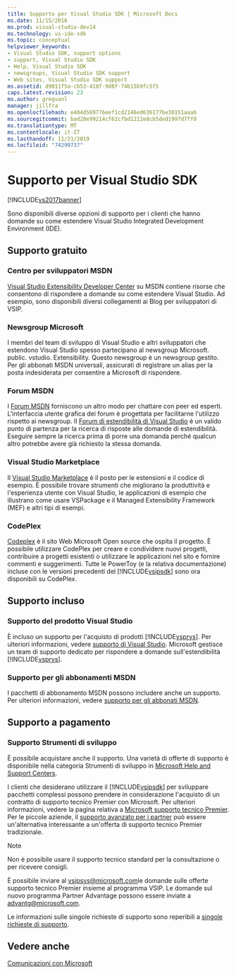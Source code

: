 ```yaml
---
title: Supporto per Visual Studio SDK | Microsoft Docs
ms.date: 11/15/2016
ms.prod: visual-studio-dev14
ms.technology: vs-ide-sdk
ms.topic: conceptual
helpviewer_keywords:
- Visual Studio SDK, support options
- support, Visual Studio SDK
- Help, Visual Studio SDK
- newsgroups, Visual Studio SDK support
- Web sites, Visual Studio SDK support
ms.assetid: d9011f5a-cb53-418f-9d8f-74b15b9fc5f5
caps.latest.revision: 23
ms.author: gregvanl
manager: jillfra
ms.openlocfilehash: e404d569776eef1cd2146ed636177be30151aaab
ms.sourcegitcommit: bad28e99214cf62cfbd1222e8cb5ded1997d7ff0
ms.translationtype: MT
ms.contentlocale: it-IT
ms.lasthandoff: 11/21/2019
ms.locfileid: "74299737"
---
```

# <a name="support-for-the-visual-studio-sdk"></a>Supporto per Visual Studio SDK
[!INCLUDE[vs2017banner](../includes/vs2017banner.md)]

Sono disponibili diverse opzioni di supporto per i clienti che hanno domande su come estendere Visual Studio Integrated Development Environment (IDE).  
  
## <a name="free-support"></a>Supporto gratuito  
  
### <a name="msdn-development-center"></a>Centro per sviluppatori MSDN  
 [Visual Studio Extensibility Developer Center](https://go.microsoft.com/fwlink/?LinkID=84381) su MSDN contiene risorse che consentono di rispondere a domande su come estendere Visual Studio. Ad esempio, sono disponibili diversi collegamenti ai Blog per sviluppatori di VSIP.  
  
### <a name="microsoft-newsgroups"></a>Newsgroup Microsoft  
 I membri del team di sviluppo di Visual Studio e altri sviluppatori che estendono Visual Studio spesso partecipano al newsgroup Microsoft. public. vstudio. Extensibility. Questo newsgroup è un newsgroup gestito. Per gli abbonati MSDN universali, assicurati di registrare un alias per la posta indesiderata per consentire a Microsoft di rispondere.  
  
### <a name="msdn-forums"></a>Forum MSDN  
 I [Forum MSDN](https://go.microsoft.com/fwlink/?LinkID=76632) forniscono un altro modo per chattare con peer ed esperti. L'interfaccia utente grafica dei forum è progettata per facilitarne l'utilizzo rispetto ai newsgroup. Il [Forum di estendibilità di Visual Studio](https://go.microsoft.com/fwlink/?LinkID=121964) è un valido punto di partenza per la ricerca di risposte alle domande di estendibilità. Eseguire sempre la ricerca prima di porre una domanda perché qualcun altro potrebbe avere già richiesto la stessa domanda.  
  
### <a name="visual-studio-marketplace"></a>Visual Studio Marketplace  
 Il [Visual Studio Marketplace](https://marketplace.visualstudio.com/) è il posto per le estensioni e il codice di esempio. È possibile trovare strumenti che migliorano la produttività e l'esperienza utente con Visual Studio, le applicazioni di esempio che illustrano come usare VSPackage e il Managed Extensibility Framework (MEF) e altri tipi di esempi.  
  
### <a name="codeplex"></a>CodePlex  
 [Codeplex](https://go.microsoft.com/fwlink/?LinkId=76627) è il sito Web Microsoft Open source che ospita il progetto. È possibile utilizzare CodePlex per creare e condividere nuovi progetti, contribuire a progetti esistenti o utilizzare le applicazioni nel sito e fornire commenti e suggerimenti. Tutte le PowerToy (e la relativa documentazione) incluse con le versioni precedenti del [!INCLUDE[vsipsdk](../includes/vsipsdk-md.md)] sono ora disponibili su CodePlex.  
  
## <a name="included-support"></a>Supporto incluso  
  
### <a name="visual-studio-product-support"></a>Supporto del prodotto Visual Studio  
 È incluso un supporto per l'acquisto di prodotti [!INCLUDE[vsprvs](../includes/vsprvs-md.md)]. Per ulteriori informazioni, vedere [supporto di Visual Studio](https://msdn.microsoft.com/vstudio/cc136615.aspx). Microsoft gestisce un team di supporto dedicato per rispondere a domande sull'estendibilità [!INCLUDE[vsprvs](../includes/vsprvs-md.md)].  
  
### <a name="msdn-subscription-support"></a>Supporto per gli abbonamenti MSDN  
 I pacchetti di abbonamento MSDN possono includere anche un supporto. Per ulteriori informazioni, vedere [supporto per gli abbonati MSDN](https://msdn.microsoft.com/subscriptions/aa718661.aspx).  
  
## <a name="paid-support"></a>Supporto a pagamento  
  
### <a name="developer-tools-support"></a>Supporto Strumenti di sviluppo  
 È possibile acquistare anche il supporto. Una varietà di offerte di supporto è disponibile nella categoria Strumenti di sviluppo in [Microsoft Help and Support Centers](https://support.microsoft.com/supportforbusiness/productselection?fltadd=sps-business-1&sapId=4fd4947b-15ea-ce01-080f-97f2ca3c76e8).  
  
 I clienti che desiderano utilizzare il [!INCLUDE[vsipsdk](../includes/vsipsdk-md.md)] per sviluppare pacchetti complessi possono prendere in considerazione l'acquisto di un contratto di supporto tecnico Premier con Microsoft. Per ulteriori informazioni, vedere la pagina relativa a [Microsoft supporto tecnico Premier](https://support.microsoft.com/premier). Per le piccole aziende, il [supporto avanzato per i partner](https://partner.microsoft.com/support/advanced-cloud-support) può essere un'alternativa interessante a un'offerta di supporto tecnico Premier tradizionale.  
  
> [!NOTE]
> Non è possibile usare il supporto tecnico standard per la consultazione o per ricevere consigli.  
  
 È possibile inviare al [vsipsvs@microsoft.com](mailto:vsipsvs@microsoft.com)le domande sulle offerte supporto tecnico Premier insieme al programma VSIP. Le domande sul nuovo programma Partner Advantage possono essere inviate a [advantg@microsoft.com](mailto:advantg@microsoft.com).  
  
 Le informazioni sulle singole richieste di supporto sono reperibili a [singole richieste di supporto](https://go.microsoft.com/fwlink/?LinkID=82385).  
  
## <a name="see-also"></a>Vedere anche  
 [Comunicazioni con Microsoft](../ide/talk-to-us.md)
